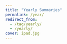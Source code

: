 ```yaml
---
title: "Yearly Summaries"
permalink: /year/
redirect_from:
  - /tag/yearly/
  - /yearly/
cover: ipad.jpg
---
```

